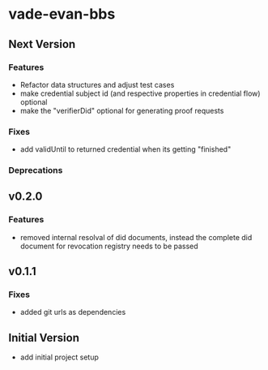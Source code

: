 # vade-evan-bbs

## Next Version

### Features

- Refactor data structures and adjust test cases
- make credential subject id (and respective properties in credential flow) optional
- make the "verifierDid" optional for generating proof requests

### Fixes

- add validUntil to returned credential when its getting "finished"

### Deprecations

## v0.2.0

### Features

- removed internal resolval of did documents, instead the complete did document for revocation registry needs to be passed

## v0.1.1

### Fixes

- added git urls as dependencies

## Initial Version

- add initial project setup
